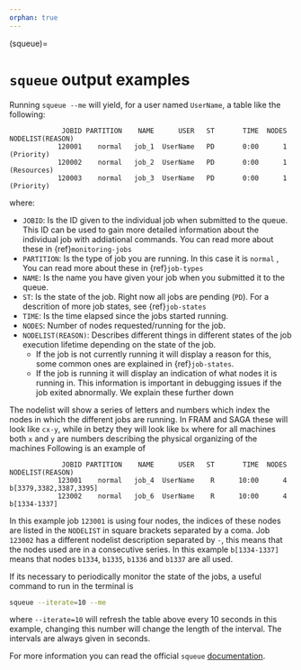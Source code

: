 ```yaml
---
orphan: true
---
```


(squeue)=

# `squeue` output examples

Running `squeue --me` will yield, for a user named `UserName`, a table like the following:
```
             JOBID PARTITION    NAME      USER   ST       TIME  NODES NODELIST(REASON)
            120001    normal   job_1  UserName   PD       0:00      1 (Priority)
            120002    normal   job_2  UserName   PD       0:00      1 (Resources)
            120003    normal   job_3  UserName   PD       0:00      1 (Priority)
```
where:
- `JOBID`: Is the ID given to the individual job when submitted to the queue. This ID can be used to gain more detailed information about the individual job with addiational commands. You can read more about these in {ref}`monitoring-jobs`
- `PARTITION`: Is the type of job you are running. In this case it is `normal` , You can read more about these in {ref}`job-types` 
- `NAME`: Is the name you have given your job when you submitted it to the queue.
- `ST`: Is the state of the job. Right now all jobs are pending (`PD`). For a descrition of more job states, see {ref}`job-states`
- `TIME`: Is the time elapsed since the jobs started running.
- `NODES`: Number of nodes requested/running for the job.
- `NODELIST(REASON)`: Describes different things in different states of the job execution lifetime depending on the state of the job. 
  - If the job is not currently running it will display a reason for this, some common ones are explained in {ref}`job-states`.
  - If the job is running it will display an indication of what nodes it is running in. This information is important in debugging issues if the job exited abnormally. We explain these further down

The nodelist will show a series of letters and numbers which index the nodes in which the different jobs are running. 
In FRAM and SAGA these will look like `cx-y`, 
while in betzy they will look like `bx` where for all machines both `x` and `y` are numbers describing the physical organizing of the machines
Following is an example of 
```
             JOBID PARTITION    NAME      USER   ST       TIME  NODES NODELIST(REASON)
            123001    normal   job_4  UserName    R      10:00      4 b[3379,3382,3387,3395]
            123002    normal   job_6  UserName    R      10:00      4 b[1334-1337]
```
In this example job `123001` is using four nodes, the indices of these nodes are listed in the `NODELIST` in square brackets separated by a coma. 
Job `123002` has a different nodelist description separated by `-`, this means that the nodes used are in a consecutive series. 
In this example `b[1334-1337]` means that nodes `b1334`, `b1335`, `b1336` and `b1337` are all used.


If its necessary to periodically monitor the state of the jobs, a useful command to run in the terminal is
```bash
squeue --iterate=10 --me
```
where `--iterate=10` will refresh the table above every 10 seconds in this example, changing this number will change the length of the interval. The intervals are always given in seconds. 

For more information you can read the official `squeue` [documentation](https://slurm.schedmd.com/squeue.html).